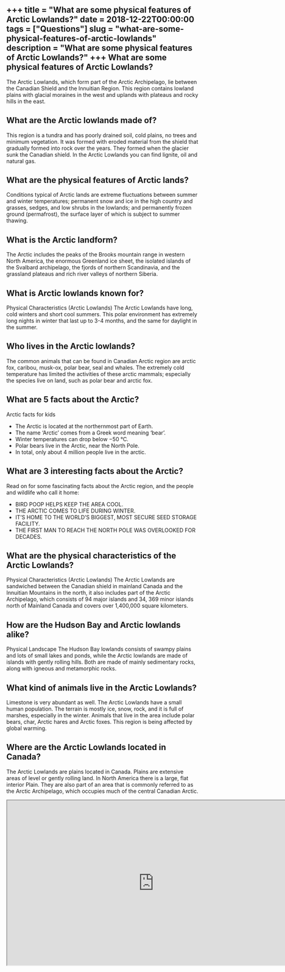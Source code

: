 +++
title = "What are some physical features of Arctic Lowlands?"
date = 2018-12-22T00:00:00
tags = ["Questions"]
slug = "what-are-some-physical-features-of-arctic-lowlands"
description = "What are some physical features of Arctic Lowlands?"
+++
What are some physical features of Arctic Lowlands?
---------------------------------------------------

The Arctic Lowlands, which form part of the Arctic Archipelago, lie between the Canadian Shield and the Innuitian Region. This region contains lowland plains with glacial moraines in the west and uplands with plateaus and rocky hills in the east.

What are the Arctic lowlands made of?
-------------------------------------

This region is a tundra and has poorly drained soil, cold plains, no trees and minimum vegetation. It was formed with eroded material from the shield that gradually formed into rock over the years. They formed when the glacier sunk the Canadian shield. In the Arctic Lowlands you can find lignite, oil and natural gas.

What are the physical features of Arctic lands?
-----------------------------------------------

Conditions typical of Arctic lands are extreme fluctuations between summer and winter temperatures; permanent snow and ice in the high country and grasses, sedges, and low shrubs in the lowlands; and permanently frozen ground (permafrost), the surface layer of which is subject to summer thawing.

What is the Arctic landform?
----------------------------

The Arctic includes the peaks of the Brooks mountain range in western North America, the enormous Greenland ice sheet, the isolated islands of the Svalbard archipelago, the fjords of northern Scandinavia, and the grassland plateaus and rich river valleys of northern Siberia.

What is Arctic lowlands known for?
----------------------------------

Physical Characteristics (Arctic Lowlands) The Arctic Lowlands have long, cold winters and short cool summers. This polar environment has extremely long nights in winter that last up to 3-4 months, and the same for daylight in the summer.

Who lives in the Arctic lowlands?
---------------------------------

The common animals that can be found in Canadian Arctic region are arctic fox, caribou, musk-ox, polar bear, seal and whales. The extremely cold temperature has limited the activities of these arctic mammals; especially the species live on land, such as polar bear and arctic fox.

What are 5 facts about the Arctic?
----------------------------------

Arctic facts for kids

- The Arctic is located at the northernmost part of Earth.
- The name ‘Arctic’ comes from a Greek word meaning ‘bear’.
- Winter temperatures can drop below −50 °C.
- Polar bears live in the Arctic, near the North Pole.
- In total, only about 4 million people live in the arctic.

What are 3 interesting facts about the Arctic?
----------------------------------------------

Read on for some fascinating facts about the Arctic region, and the people and wildlife who call it home:

- BIRD POOP HELPS KEEP THE AREA COOL.
- THE ARCTIC COMES TO LIFE DURING WINTER.
- IT’S HOME TO THE WORLD’S BIGGEST, MOST SECURE SEED STORAGE FACILITY.
- THE FIRST MAN TO REACH THE NORTH POLE WAS OVERLOOKED FOR DECADES.

What are the physical characteristics of the Arctic Lowlands?
-------------------------------------------------------------

Physical Characteristics (Arctic Lowlands) The Arctic Lowlands are sandwiched between the Canadian shield in mainland Canada and the Innuitian Mountains in the north, it also includes part of the Arctic Archipelago, which consists of 94 major islands and 34, 369 minor islands north of Mainland Canada and covers over 1,400,000 square kilometers.

How are the Hudson Bay and Arctic lowlands alike?
-------------------------------------------------

Physical Landscape The Hudson Bay lowlands consists of swampy plains and lots of small lakes and ponds, while the Arctic lowlands are made of islands with gently rolling hills. Both are made of mainly sedimentary rocks, along with igneous and metamorphic rocks.

What kind of animals live in the Arctic Lowlands?
-------------------------------------------------

Limestone is very abundant as well. The Arctic Lowlands have a small human population. The terrain is mostly ice, snow, rock, and it is full of marshes, especially in the winter. Animals that live in the area include polar bears, char, Arctic hares and Arctic foxes. This region is being affected by global warming.

Where are the Arctic Lowlands located in Canada?
------------------------------------------------

The Arctic Lowlands are plains located in Canada. Plains are extensive areas of level or gently rolling land. In North America there is a large, flat interior Plain. They are also part of an area that is commonly referred to as the Arctic Archipelago, which occupies much of the central Canadian Arctic.

<iframe allow="accelerometer; autoplay; clipboard-write; encrypted-media; gyroscope; picture-in-picture" allowfullscreen="" class="__youtube_prefs__  epyt-is-override  no-lazyload" data-no-lazy="1" data-origheight="433" data-origwidth="770" data-skipgform_ajax_framebjll="" height="433" id="_ytid_96178" loading="lazy" src="https://www.youtube.com/embed/L8uZRc7JAUk?enablejsapi=1&autoplay=0&cc_load_policy=0&cc_lang_pref=&iv_load_policy=1&loop=0&modestbranding=0&rel=1&fs=1&playsinline=0&autohide=2&theme=dark&color=red&controls=1&" title="YouTube player" width="770"></iframe>